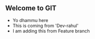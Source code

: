## Welcome to GIT

- Yo dhammu here
- This is coming from 'Dev-rahul'
- I am adding this from Feature branch
